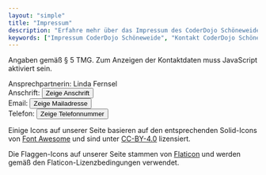 ```yaml
---
layout: "simple"
title: "Impressum"
description: "Erfahre mehr über das Impressum des CoderDojo Schöneweide. Hier findest du rechtliche Informationen zur Organisation und Kontaktmöglichkeiten."
keywords: ["Impressum CoderDojo Schöneweide", "Kontakt CoderDojo Schöneweide", "rechtliche Informationen", "Kontaktadresse", "Verantwortlichkeit", "Impressumspflicht"]
---
```


Angaben gemäß § 5 TMG. Zum Anzeigen der Kontaktdaten muss JavaScript aktiviert sein.

Ansprechpartnerin: Linda Fernsel  
Anschrift: <span id="address"><button onclick="show('address', '-ZQUI201ZI00MHAvDHtuwvBH9MZTQV')">Zeige
Anschrift</button></span>  
Email: <span id="email"><button onclick="show('email', '0KPWMVM4MQLMCJMZTQVFKWLMZLWRWCKWU')">Zeige
Mailadresse</button></span>  
Telefon: <span id="phone"><button onclick="show('phone', 'sswBtxxtsvytxyx')">Zeige Telefonnummer</button></span>

Einige Icons auf unserer Seite basieren auf den entsprechenden Solid-Icons von [Font Awesome](https://fontawesome.com)
und sind unter [CC-BY-4.0](https://creativecommons.org/licenses/by/4.0/) lizensiert.

Die Flaggen-Icons auf unserer Seite stammen von [Flaticon](https://www.flaticon.com/) und werden gemäß den Flaticon-Lizenzbedingungen verwendet.
